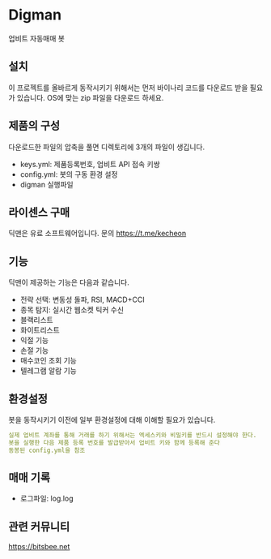 # Digman

업비트 자동매매 봇

## 설치

이 프로젝트를 올바르게 동작시키기 위해서는 먼저 바이나리 코드를 다운로드 받을 필요가 있습니다.
OS에 맞는 zip 파일을 다운로드 하세요.

## 제품의 구성

다운로드한 파일의 압축을 풀면 디렉토리에 3개의 파일이 생깁니다.

- keys.yml: 제품등록번호, 업비트 API 접속 키쌍
- config.yml: 봇의 구동 환경 설정
- digman 실행파일

## 라이센스 구매

딕맨은 유료 소프트웨어입니다.
문의 https://t.me/kecheon

## 기능

딕맨이 제공하는 기능은 다음과 같습니다.

- 전략 선택: 변동성 돌파, RSI, MACD+CCI
- 종목 탐지: 실시간 웹소켓 틱커 수신
- 블랙리스트
- 화이트리스트
- 익절 기능
- 손절 기능
- 매수코인 조회 기능
- 텔레그램 알람 기능

## 환경설정

봇을 동작시키기 이전에 일부 환경설정에 대해 이해할 필요가 있습니다. 

```yaml
실제 업비트 계좌를 통해 거래를 하기 위해서는 엑세스키와 비밀키를 반드시 설정해야 한다.
봇을 실행한 다음 제품 등록 번호를 발급받아서 업비트 키와 함께 등록해 준다
동봉된 config.yml을 참조
```

## 매매 기록

- 로그파일: log.log

## 관련 커뮤니티
https://bitsbee.net
